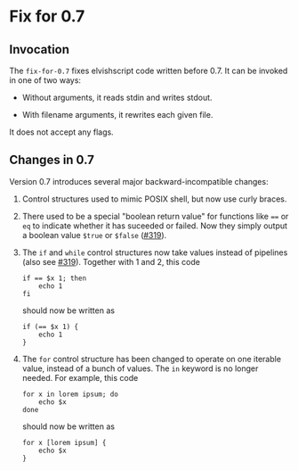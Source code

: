 # Fix for 0.7

## Invocation

The `fix-for-0.7` fixes elvishscript code written before 0.7. It can be
invoked in one of two ways:

*   Without arguments, it reads stdin and writes stdout.

*   With filename arguments, it rewrites each given file.

It does not accept any flags.

## Changes in 0.7

Version 0.7 introduces several major backward-incompatible changes:

1.  Control structures used to mimic POSIX shell, but now use curly braces.

2.  There used to be a special "boolean return value" for functions like `==`
    or `eq` to indicate whether it has suceeded or failed. Now they simply
    output a boolean value `$true` or `$false` 
    ([#319](https://github.com/elves/elvish/issues/319)).

3.  The `if` and `while` control structures now take values instead of
    pipelines (also see [#319](https://github.com/elves/elvish/issues/319)).
    Together with 1 and 2, this code

    ```
    if == $x 1; then
        echo 1
    fi
    ```

    should now be written as

    ```
    if (== $x 1) {
        echo 1
    }
    ```

4.  The `for` control structure has been changed to operate on one iterable
    value, instead of a bunch of values. The `in` keyword is no longer needed.
    For example, this code

    ```
    for x in lorem ipsum; do
        echo $x
    done
    ```

    should now be written as

    ```
    for x [lorem ipsum] {
        echo $x
    }
    ```
